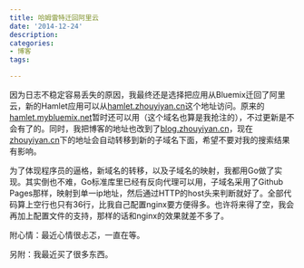 ```yaml
---
title: 哈姆雷特迁回阿里云
date: '2014-12-24'
description:
categories:
- 博客
tags:

---
```


因为日志不稳定容易丢失的原因，我最终还是选择把应用从Bluemix迁回了阿里云，新的Hamlet应用可以从[hamlet.zhouyiyan.cn]()这个地址访问。原来的[hamlet.mybluemix.net]()暂时还可以用（这个域名也算是我抢注的），不过更新是不会有了的。同时，我把博客的地址也改到了[blog.zhouyiyan.cn]()，现在[zhouyiyan.cn]()下的地址会自动转移到新的子域名下面，希望不要对我的搜索结果有影响。

为了体现程序员的逼格，新域名的转移，以及子域名的映射，我都用Go做了实现。其实倒也不难，Go标准库里已经有反向代理可以用，子域名采用了Github Pages那样，映射到单一ip地址，然后通过HTTP的host头来判断就好了。全部代码算上空行也只有36行，比我自己配置nginx要方便得多。也许将来得了空，我会再加上配置文件的支持，那样的话和nginx的效果就差不多了。

附心情：最近心情很忐忑，一直在等。

另附：我最近买了很多东西。